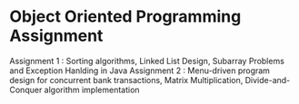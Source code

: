# Object Oriented Programming Assignment

Assignment 1 : Sorting algorithms, Linked List Design, Subarray Problems and Exception Hanlding in Java
Assignment 2 : Menu-driven program design for concurrent bank transactions, Matrix Multiplication, Divide-and-Conquer algorithm implementation

